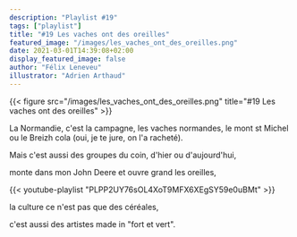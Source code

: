 ```yaml
---
description: "Playlist #19"
tags: ["playlist"]
title: "#19 Les vaches ont des oreilles"
featured_image: "/images/les_vaches_ont_des_oreilles.png"
date: 2021-03-01T14:39:08+02:00
display_featured_image: false
author: "Félix Leneveu" 
illustrator: "Adrien Arthaud"
---
```


{{< figure src="/images/les_vaches_ont_des_oreilles.png" title="#19 Les vaches ont des oreilles" >}}

La Normandie, c'est la campagne, les vaches normandes, le mont st Michel ou le Breizh cola (oui, je te jure, on l'a racheté).

Mais c'est aussi des groupes du coin, d'hier ou d'aujourd'hui, 

monte dans mon John Deere et ouvre grand les oreilles, 

{{< youtube-playlist "PLPP2UY76sOL4XoT9MFX6XEgSY59e0uBMt" >}}

la culture ce n'est pas que des céréales, 

c'est aussi des artistes made in "fort et vert".
